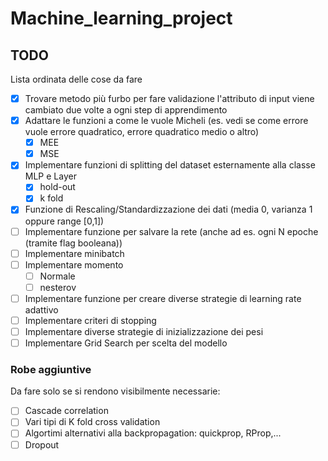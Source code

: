 # Machine_learning_project

## TODO
Lista ordinata delle cose da fare
- [x] Trovare metodo più furbo per fare validazione l'attributo di input viene cambiato due volte a ogni step di apprendimento
- [x] Adattare le funzioni a come le vuole Micheli (es. vedi se come errore vuole errore quadratico, errore quadratico medio o altro)
    - [x] MEE
    - [x] MSE
- [x] Implementare funzioni di splitting del dataset esternamente alla classe MLP e Layer
    - [x] hold-out
    - [x] k fold
- [x] Funzione di Rescaling/Standardizzazione dei dati (media 0, varianza 1 oppure range [0,1])
- [ ] Implementare funzione per salvare la rete (anche ad es. ogni N epoche (tramite flag booleana))
- [ ] Implementare minibatch
- [ ] Implementare momento
    - [ ] Normale
    - [ ] nesterov
- [ ] Implementare funzione per creare diverse strategie di learning rate adattivo
- [ ] Implementare criteri di stopping
- [ ] Implementare diverse strategie di inizializzazione dei pesi
- [ ] Implementare Grid Search per scelta del modello

### Robe aggiuntive
Da fare solo se si rendono visibilmente necessarie:
- [ ] Cascade correlation
- [ ] Vari tipi di K fold cross validation
- [ ] Algortimi alternativi alla backpropagation: quickprop, RProp,...
- [ ] Dropout
